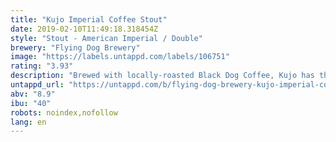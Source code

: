 ```yaml
---
title: "Kujo Imperial Coffee Stout"
date: 2019-02-10T11:49:18.318454Z
style: "Stout - American Imperial / Double"
brewery: "Flying Dog Brewery"
image: "https://labels.untappd.com/labels/106751"
rating: "3.93"
description: "Brewed with locally-roasted Black Dog Coffee, Kujo has the perfect balance of roasty stout and chocolatey coffee notes."
untappd_url: "https://untappd.com/b/flying-dog-brewery-kujo-imperial-coffee-stout/106751"
abv: "8.9"
ibu: "40"
robots: noindex,nofollow
lang: en
---
```

